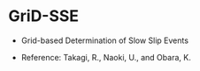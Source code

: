 # GriD-SSE

- Grid-based Determination of Slow Slip Events

- Reference: Takagi, R., Naoki, U., and Obara, K. 

